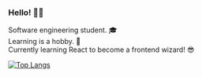 ### Hello! <span class="wave">👋😄</span>

Software engineering student. 🎓 <br>
Learning is a hobby. 🤖<br>
Currently learning React to become a frontend wizard! 😎 <br>

[![Top Langs](https://github-readme-stats.vercel.app/api/top-langs/?username=vansitha&layout=compact&theme=github_dark)](https://github.com/vansitha/github-readme-stats)

